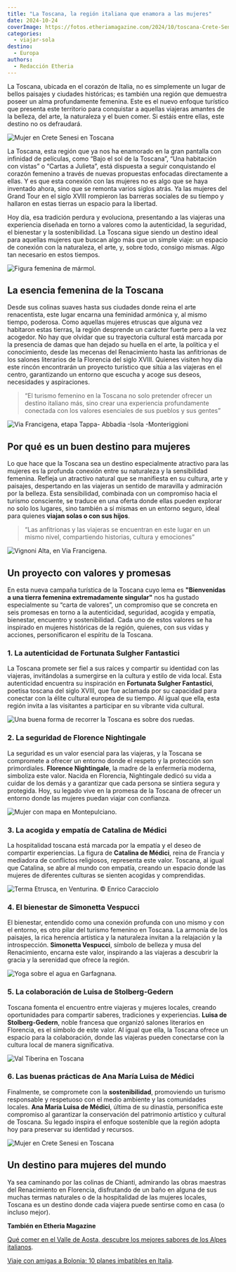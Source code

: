 ```yaml
---
title: "La Toscana, la región italiana que enamora a las mujeres"
date: 2024-10-24
coverImage: https://fotos.etheriamagazine.com/2024/10/toscana-Crete-Senesi.jpg
categories: 
  - viajar-sola
destino: 
  - Europa
authors: 
  - Redacción Etheria
---
```


La Toscana, ubicada en el corazón de Italia, no es simplemente un lugar de bellos 
paisajes y ciudades históricas; es también una región que demuestra poseer un alma 
profundamente femenina. Este es el nuevo enfoque turístico que presenta este territorio 
para conquistar a aquellas viajeras amantes de la belleza, del arte, la naturaleza y el 
buen comer. Si estáis entre ellas, este destino no os defraudará. 

![Mujer en Crete Senesi en Toscana](https://fotos.etheriamagazine.com/2024/10/toscana-Crete-Senesi.jpg "Crete Senesi, un buen photocall de la Toscana. © Elena Rota")

La Toscana, esta región que ya nos ha enamorado en la gran pantalla con infinidad de 
películas, como “Bajo el sol de la Toscana”, “Una habitación con vistas” o “Cartas a 
Julieta”, está dispuesta a seguir conquistando el corazón femenino a través de nuevas 
propuestas enfocadas directamente a ellas. Y es que esta conexión con las mujeres no es 
algo que se haya inventado ahora, sino que se remonta varios siglos atrás. Ya las 
mujeres del Grand Tour en el siglo XVIII rompieron las barreras sociales de su tiempo y 
hallaron en estas tierras un espacio para la libertad. 

Hoy día, esa tradición perdura y evoluciona, presentando a las viajeras una experiencia 
diseñada en torno a valores como la autenticidad, la seguridad, el bienestar y la 
sostenibilidad. La Toscana sigue siendo un destino ideal para aquellas mujeres que 
buscan algo más que un simple viaje: un espacio de conexión con la naturaleza, el arte, 
y, sobre todo, consigo mismas. Algo tan necesario en estos tiempos. 

![Figura femenina de mármol.](https://fotos.etheriamagazine.com/2024/10/toscana-Artigianato.jpg "Figura de mármol. © Enrico Caracciolo")

## La esencia femenina de la Toscana

Desde sus colinas suaves hasta sus ciudades donde reina el arte renacentista, este lugar 
encarna una feminidad armónica y, al mismo tiempo, poderosa. Como aquellas mujeres 
etruscas que alguna vez habitaron estas tierras, la región desprende un carácter fuerte 
pero a la vez acogedor. No hay que olvidar que su trayectoria cultural está marcada por 
la presencia de damas que han dejado su huella en el arte, la política y el 
conocimiento, desde las mecenas del Renacimiento hasta las anfitrionas de los salones 
literarios de la Florencia del siglo XVIII. Quienes visiten hoy día este rincón 
encontrarán un proyecto turístico que sitúa a las viajeras en el centro, garantizando un 
entorno que escucha y acoge sus deseos, necesidades y aspiraciones. 

> “El turismo femenino en la Toscana no solo pretender ofrecer un destino italiano más, 
> sino crear una experiencia profundamente conectada con los valores esenciales de sus 
> pueblos y sus gentes” 

![Via Francigena, etapa Tappa- Abbadia -Isola -Monteriggioni](https://fotos.etheriamagazine.com/2024/10/via-francigena-toscana.jpg "Via Francigena, etapa Tappa- Abbadia -Isola -Monteriggioni. © Ciclica")

## Por qué es un buen destino para mujeres

Lo que hace que la Toscana sea un destino especialmente atractivo para las mujeres es la 
profunda conexión entre su naturaleza y la sensibilidad femenina. Refleja un atractivo 
natural que se manifiesta en su cultura, arte y paisajes, despertando en las viajeras un 
sentido de maravilla y admiración por la belleza. Esta sensibilidad, combinada con un 
compromiso hacia el turismo consciente, se traduce en una oferta donde ellas pueden 
explorar no solo los lugares, sino también a sí mismas en un entorno seguro, ideal para 
quienes **viajan solas o con sus hijos**. 

> “Las anfitrionas y las viajeras se encuentran en este lugar en un mismo nivel, 
> compartiendo historias, cultura y emociones” 

![Vignoni Alta, en Via Francigena.](https://fotos.etheriamagazine.com/2024/10/toscana-Viafrancigena-Vignoni.jpg "Vignoni Alta, en Via Francigena. © Enrico Caracciolo")

## Un proyecto con valores y promesas

En esta nueva campaña turística de la Toscana cuyo lema es **"Bienvenidas a una tierra 
femenina extremadamente singular"** nos ha gustado especialmente su “carta de valores”, 
un compromiso que se concreta en seis promesas en torno a la autenticidad, seguridad, 
acogida y empatía, bienestar, encuentro y sostenibilidad. Cada uno de estos valores se 
ha inspirado en mujeres históricas de la región, quienes, con sus vidas y acciones, 
personificaron el espíritu de la Toscana. 

### 1\. La autenticidad de Fortunata Sulgher Fantastici

La Toscana promete ser fiel a sus raíces y compartir su identidad con las viajeras, 
invitándolas a sumergirse en la cultura y estilo de vida local. Esta autenticidad 
encuentra su inspiración en **Fortunata Sulgher Fantastici**, poetisa toscana del siglo 
XVIII, que fue aclamada por su capacidad para conectar con la élite cultural europea de 
su tiempo. Al igual que ella, esta región invita a las visitantes a participar en su 
vibrante vida cultural. 

![Una buena forma de recorrer la Toscana es sobre dos ruedas.](https://fotos.etheriamagazine.com/2024/10/toscana-bicicleta.jpg "Una buena forma de recorrer la Toscana es sobre dos ruedas. © Andrea Tonti")

### 2\. La seguridad de Florence Nightingale

La seguridad es un valor esencial para las viajeras, y la Toscana se compromete a 
ofrecer un entorno donde el respeto y la protección son primordiales. **Florence 
Nightingale**, la madre de la enfermería moderna, simboliza este valor. Nacida en 
Florencia, Nightingale dedicó su vida a cuidar de los demás y a garantizar que cada 
persona se sintiera segura y protegida. Hoy, su legado vive en la promesa de la Toscana 
de ofrecer un entorno donde las mujeres puedan viajar con confianza. 

![Mujer con mapa en Montepulciano.](https://fotos.etheriamagazine.com/2024/10/Viaggio-in-Toscana.jpg "Montepulciano. © Alfredo Falvo")

### 3\. La acogida y empatía de Catalina de Médici

La hospitalidad toscana está marcada por la empatía y el deseo de compartir 
experiencias. La figura de **Catalina de Médici**, reina de Francia y mediadora de 
conflictos religiosos, representa este valor. Toscana, al igual que Catalina, se abre al 
mundo con empatía, creando un espacio donde las mujeres de diferentes culturas se 
sienten acogidas y comprendidas. 

![](https://fotos.etheriamagazine.com/2024/10/Toscana-termas.jpg "Terma Etrusca, en Venturina. © Enrico Caracciolo")

### 4\. El bienestar de Simonetta Vespucci

El bienestar, entendido como una conexión profunda con uno mismo y con el entorno, es 
otro pilar del turismo femenino en Toscana. La armonía de los paisajes, la rica herencia 
artística y la naturaleza invitan a la relajación y la introspección. **Simonetta 
Vespucci**, símbolo de belleza y musa del Renacimiento, encarna este valor, inspirando a 
las viajeras a descubrir la gracia y la serenidad que ofrece la región. 

![Yoga sobre el agua en Garfagnana.](https://fotos.etheriamagazine.com/2024/10/yoga-toscana.jpg "Yoga sobre el agua en Garfagnana. © Toscana Promozione Turistica")

### 5\. La colaboración de Luisa de Stolberg-Gedern

Toscana fomenta el encuentro entre viajeras y mujeres locales, creando oportunidades 
para compartir saberes, tradiciones y experiencias. **Luisa de Stolberg-Gedern**, noble 
francesa que organizó salones literarios en Florencia, es el símbolo de este valor. Al 
igual que ella, la Toscana ofrece un espacio para la colaboración, donde las viajeras 
pueden conectarse con la cultura local de manera significativa. 

![Val Tiberina en Toscana](https://fotos.etheriamagazine.com/2024/10/toscana-val-tiberina.jpg "Val Tiberina. © Alice Russolo")

### 6\. Las buenas prácticas de Ana María Luisa de Médici

Finalmente, se compromete con la **sostenibilidad**, promoviendo un turismo responsable 
y respetuoso con el medio ambiente y las comunidades locales. **Ana María Luisa de 
Médici**, última de su dinastía, personifica este compromiso al garantizar la 
conservación del patrimonio artístico y cultural de Toscana. Su legado inspira el 
enfoque sostenible que la región adopta hoy para preservar su identidad y recursos. 

![Mujer en Crete Senesi en Toscana](https://fotos.etheriamagazine.com/2024/10/toscana-Crete-Senesi-1.jpg "Crete Senesi. © Elena Rota")

## Un destino para mujeres del mundo

Ya sea caminando por las colinas de Chianti, admirando las obras maestras del 
Renacimiento en Florencia, disfrutando de un baño en alguna de sus muchas termas 
naturales o de la hospitalidad de las mujeres locales, Toscana es un destino donde cada 
viajera puede sentirse como en casa (o incluso mejor). 

**También en Etheria Magazine** 

[Qué comer en el Valle de Aosta, descubre los mejores sabores de los Alpes 
italianos](https://etheriamagazine.com/2023/11/08/que-comer-valle-de-aosta-italia/). 

[Viaje con amigas a Bolonia: 10 planes imbatibles en 
Italia](https://etheriamagazine.com/2022/06/10/viaje-con-amigas-a-bolonia/).
